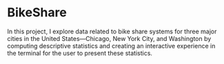 # BikeShare
In this project, I explore data related to bike share systems for three major cities in the United States—Chicago, New York City, and Washington by computing descriptive statistics and creating an interactive experience in the terminal for the user to present these statistics.
